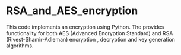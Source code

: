 # RSA_and_AES_encryption
 This code implements an encryption using Python. The provides functionality for both AES (Advanced Encryption Standard) and RSA (Rivest-Shamir-Adleman) encryption , decryption and key generation algorithms. 
